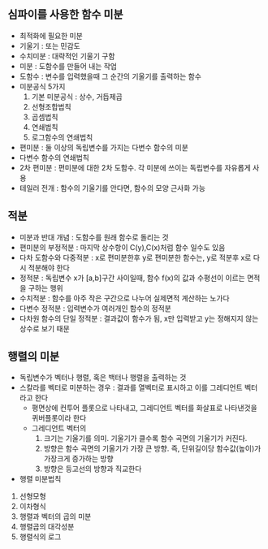 
## 심파이를 사용한 함수 미분
- 최적화에 필요한 미분 
- 기울기 : 또는 민감도
- 수치미분 : 대략적인 기울기 구함
- 미분 : 도함수를 만들어 내는 작업
- 도함수 : 변수를 입력했을때 그 순간의 기울기를 출력하는 함수
- 미분공식 5가지
  1. 기본 미분공식 : 상수, 거듭제곱
  2. 선형조합법칙 
  3. 곱셈법칙
  4. 연쇄법칙
  5. 로그함수의 연쇄법칙
- 편미분 : 둘 이상의 독립변수를 가지는 다변수 함수의 미분
- 다변수 함수의 연쇄법칙
- 2차 편미분 : 편미분에 대한 2차 도함수. 각 미분에 쓰이는 독립변수를 자유롭게 사용
- 테일러 전개 : 함수의 기울기를 안다면, 함수의 모양 근사화 가능

## 적분
- 미분과 반대 개념 : 도함수를 원래 함수로 돌리는 것
- 편미분의 부정적분 : 마지막 상수항이 C(y),C(x)처럼 함수 일수도 있음
- 다차 도함수와 다중적분 : x로 편미분한후 y로 편미분한 함수는, y로 적분후 x로 다시 적분해야 한다
- 정적분 : 독립변수 x가 [a,b]구간 사이일때, 함수 f(x)의 값과 수평선이 이르는 면적을 구하는 행위
- 수치적분 : 함수를 아주 작은 구간으로 나누어 실제면적 계산하는 노가다
- 다변수 정적분 : 입력변수가 여러개인 함수의 정적분
- 다차원 함수의 단일 정적분 : 결과값이 함수가 됨, x만 입력받고 y는 정해지지 않는 상수로 보기 때문

## 행렬의 미분
- 독립변수가 벡터나 행렬, 혹은 백터나 행렬을 출력하는 것
- 스칼라를 벡터로 미분하는 경우 : 결과를 열벡터로 표시하고 이를 그레디언트 벡터라고 한다
  - 평면상에 컨투어 플롯으로 나타내고, 그레디언트 벡터를 화살표로 나타낸것을 퀴버플롯이라 한다
   - 그레디언트 벡터의
     1. 크기는 기울기를 의미. 기울기가 클수록 함수 곡면의 기울기가 커진다.
     2. 방향은 함수 곡면의 기울기가 가장 큰 방향. 즉, 단위길이당 함수값(높이)가 가장크게 증가하는 방향
     3. 방향은 등고선의 방향과 직교한다
- 행렬 미분법칙
 1. 선형모형 
 2. 이차형식
 3. 행렬과 벡터의 곱의 미분
 4. 행렬곱의 대각성분
 5. 행렬식의 로그